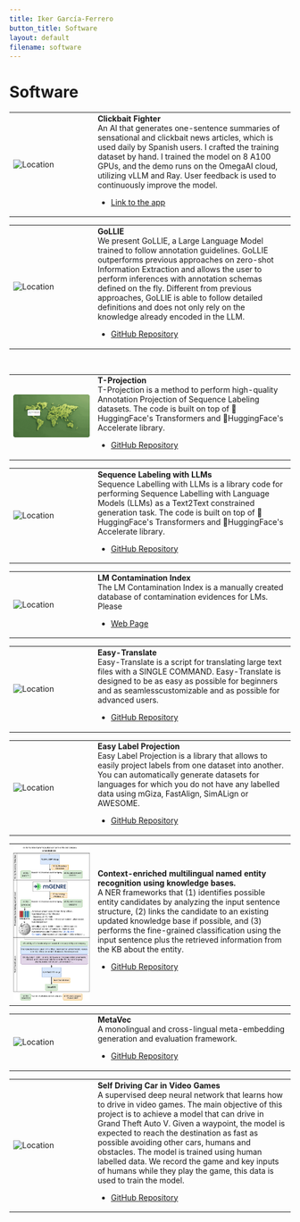```yaml
---
title: Iker García-Ferrero
button_title: Software
layout: default
filename: software
---
```


# Software

<table >
  <tr>
    <td style="width:30%"> <img src="https://huggingface.co/spaces/Iker/ClickbaitFighter/resolve/main/logo2.png" width="200" alt="Location">  </td>
    <td style="width:70%"><b>Clickbait Fighter</b> <br> An AI that generates one-sentence summaries of sensational and clickbait news articles, which is used daily by Spanish users. I crafted the training dataset by hand. I trained the model on 8 A100 GPUs, and the demo runs on the OmegaAI cloud, utilizing vLLM and Ray. 
    User feedback is used to continuously improve the model.<br>
    <ul>
      <li> <a href="https://iker-clickbaitfighter.hf.space/">Link to the app</a></li>
</ul>
</td> 
</tr>
</table>


<table >
  <tr>
    <td style="width:30%"> <img src="https://github.com/hitz-zentroa/GoLLIE/raw/main/assets/GoLLIE.png" width="200" alt="Location">  </td>
    <td style="width:70%"><b>GoLLIE</b> <br> We present GoLLIE, a Large Language Model trained to follow annotation guidelines. GoLLIE outperforms previous approaches on zero-shot Information Extraction and allows the user to perform inferences with annotation schemas defined on the fly. Different from previous approaches, GoLLIE is able to follow detailed definitions and does not only rely on the knowledge already encoded in the LLM.<br>
    <ul>
      <li> <a href="https://github.com/hitz-zentroa/GoLLIE">GitHub Repository</a></li>
</ul>
</td> 
</tr>
</table>

<br> 

<table >
  <tr>
    <td style="width:30%"> <img src="https://github.com/ikergarcia1996/T-Projection/raw/main/images/demo.gif" width="200" alt="Location">  </td>
    <td style="width:70%"><b>T-Projection</b> <br> T-Projection is a method to perform high-quality Annotation Projection of Sequence Labeling datasets. The code is built on top of 🤗HuggingFace's Transformers and 🤗HuggingFace's Accelerate library.  <br>
    <ul>
      <li> <a href="https://github.com/ikergarcia1996/T-Projection">GitHub Repository</a></li>
</ul>
</td> 
</tr>
</table>

<table >
  <tr>
    <td style="width:30%"> <img src="https://github.com/ikergarcia1996/Sequence-Labeling-LLMs/raw/main/resources/ConstrainedDecoding.gif" width="200" alt="Location">  </td>
    <td style="width:70%"><b>Sequence Labeling with LLMs</b> <br> Sequence Labelling with LLMs is a library code for performing Sequence Labelling with Language Models (LLMs) as a Text2Text constrained generation task. The code is built on top of 🤗HuggingFace's Transformers and 🤗HuggingFace's Accelerate library.  <br>
    <ul>
      <li> <a href="https://github.com/ikergarcia1996/Sequence-Labeling-LLMs">GitHub Repository</a></li>
</ul>
</td> 
</tr>
</table>

<table >
  <tr>
    <td style="width:30%"> <img src="https://img.shields.io/badge/-Contaminated%20-red" width="200" alt="Location">  </td>
    <td style="width:70%"><b>LM Contamination Index</b> <br> The LM Contamination Index is a manually created database of contamination evidences for LMs. Please <br>
    <ul>
      <li> <a href="https://hitz-zentroa.github.io/lm-contamination/">Web Page</a></li>
</ul>
</td> 
</tr>
</table>

<table >
  <tr>
    <td style="width:30%"> <img src="https://github.com/ikergarcia1996/Easy-Translate/raw/main/images/title.png" width="300" alt="Location">  </td>
    <td style="width:70%"><b>Easy-Translate</b> <br> Easy-Translate is a script for translating large text files with a SINGLE COMMAND. Easy-Translate is designed to be as easy as possible for beginners and as seamlesscustomizable and as possible for advanced users. <br>
    <ul>
      <li> <a href="https://github.com/ikergarcia1996/Easy-Translate">GitHub Repository</a></li>
</ul>
</td> 
</tr>
</table>


<table >
  <tr>
    <td style="width:30%"> <img src="https://github.com/ikergarcia1996/Easy-Label-Projection/raw/main/github_images/tittle.png" width="300" alt="Location">  </td>
    <td style="width:70%"><b>Easy Label Projection</b> <br> Easy Label Projection is a library that allows to easily project labels from one dataset into another. You can automatically generate datasets for languages for which you do not have any labelled data using mGiza, FastAlign, SimALign or AWESOME. <br>
    <ul>
      <li> <a href="https://github.com/ikergarcia1996/Easy-Label-Projection">GitHub Repository</a></li>
</ul>
</td> 
</tr>
</table>

<table >
  <tr>
    <td style="width:30%"> <img src="https://github.com/ikergarcia1996/Context-enriched-NER/raw/main/images/Overview.png" width="300" alt="Location">  </td>
    <td style="width:70%"><b>Context-enriched multilingual named entity recognition using knowledge bases.</b> <br> 
A NER frameworks that (1) identifies possible entity candidates by analyzing the input sentence structure, (2) links the candidate to an existing updated knowledge base if possible, and (3) performs the fine-grained classification using the input sentence plus the retrieved information from the KB about the entity.<br>
    <ul>
      <li> <a href="https://github.com/ikergarcia1996/Context-enriched-NER">GitHub Repository</a></li>
</ul>
</td> 
</tr>
</table>

<table >
  <tr>
    <td style="width:30%"> <img src="https://www.ruder.io/content/images/size/w2000/2016/04/word_embeddings_colah.png" width="300" alt="Location">  </td>
    <td style="width:70%"><b>MetaVec</b> <br>A monolingual and cross-lingual meta-embedding generation and evaluation framework.  <br>
    <ul>
      <li> <a href="https://github.com/ikergarcia1996/MetaVec">GitHub Repository</a></li>
</ul>
</td> 
</tr>
</table>

<table >
  <tr>
    <td style="width:30%"> <img src="https://github.com/ikergarcia1996/Self-Driving-Car-in-Video-Games/raw/master/github_images/demo.gif" width="300" alt="Location">  </td>
    <td style="width:70%"><b>Self Driving Car in Video Games</b> <br>A supervised deep neural network that learns how to drive in video games. The main objective of this project is to achieve a model that can drive in Grand Theft Auto V. Given a waypoint, the model is expected to reach the destination as fast as possible avoiding other cars, humans and obstacles. The model is trained using human labelled data. We record the game and key inputs of humans while they play the game, this data is used to train the model. <br>
    <ul>
      <li> <a href="https://github.com/ikergarcia1996/Self-Driving-Car-in-Video-Games">GitHub Repository</a></li>
</ul>
</td> 
</tr>
</table>
